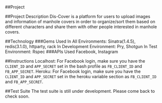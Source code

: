 ##Project

##Project Description
Dis-Cover is a platform for users to upload images and information of manhole covers in order to organize/sort them based on different characters and share them with other people interested in manhole covers.

##Technology
###Gems Used
In All Environments: Sinatra(1.4.5), redis(3.1.0), httparty, rack
In Development Environment: Pry, Shotgun
In Test Environment: Rspec
###APIs Used
Facebook, Instagram

##Instructions
Localhost: For Facebook login, make sure you have the `CLIENT_ID` and `APP_SECRET` set in the bash profile as `FB_CLIENT_ID` and `FB_APP_SECRET`.
Heroku: For Facebook login, make sure you have the `CLIENT_ID` and `APP_SECRET` set in the heroku variable section as `FB_CLIENT_ID` and `FB_APP_SECRET`.


##Test Suite
The test suite is still under development. Please come back to check soon.
